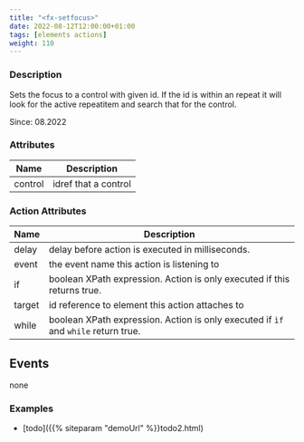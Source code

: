 ```yaml
---
title: "<fx-setfocus>"
date: 2022-08-12T12:00:00+01:00
tags: [elements actions]
weight: 110
---
```


### Description

Sets the focus to a control with given id. If the id
is within an repeat it will look for the active repeatitem
and search that for the control. 

Since: 08.2022

### Attributes

| Name    | Description                         |
|---------|-------------------------------------|
| control | idref that a control                |


### Action Attributes

| Name | Description |
|------|-------------|
| delay | delay before action is executed in milliseconds. |
| event | the event name this action is listening to |
| if | boolean XPath expression. Action is only executed if this returns true. |
| target | id reference to element this action attaches to |
| while | boolean XPath expression. Action is only executed if `ìf` and `while` return true. |

## Events

none

### Examples

* [todo]({{% siteparam "demoUrl" %}}todo2.html)


